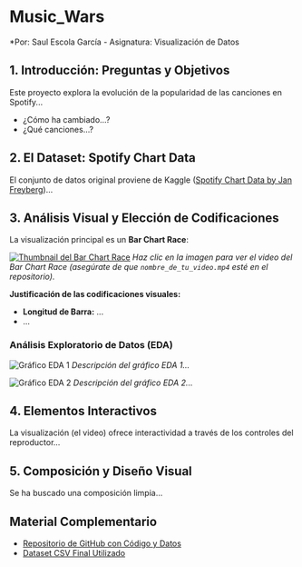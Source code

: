# Music_Wars
*Por: Saul Escola García - Asignatura: Visualización de Datos

## 1. Introducción: Preguntas y Objetivos
Este proyecto explora la evolución de la popularidad de las canciones en Spotify...
- ¿Cómo ha cambiado...?
- ¿Qué canciones...?

## 2. El Dataset: Spotify Chart Data
El conjunto de datos original proviene de Kaggle ([Spotify Chart Data by Jan Freyberg](https://www.kaggle.com/datasets/jfreyberg/spotify-chart-data))...

## 3. Análisis Visual y Elección de Codificaciones
La visualización principal es un **Bar Chart Race**:

<!-- Para incrustar un video, GitHub no lo hace directamente en el README.
     Puedes subir el video al repositorio y poner un enlace de descarga,
     o subirlo a YouTube/Vimeo y poner el enlace.
     Para una imagen (si haces un GIF del race):
     ![Bar Chart Race](spotify_race.gif)
     Si es un MP4, la mejor opción es poner un thumbnail y enlazar al video:
-->
[![Thumbnail del Bar Chart Race](url_del_thumbnail.png)](nombre_de_tu_video.mp4)
*Haz clic en la imagen para ver el video del Bar Chart Race (asegúrate de que `nombre_de_tu_video.mp4` esté en el repositorio).*

**Justificación de las codificaciones visuales:**
- **Longitud de Barra:** ...
- ...

### Análisis Exploratorio de Datos (EDA)
![Gráfico EDA 1](nombre_de_tu_grafico_eda1.png)
*Descripción del gráfico EDA 1...*

![Gráfico EDA 2](nombre_de_tu_grafico_eda2.png)
*Descripción del gráfico EDA 2...*

## 4. Elementos Interactivos
La visualización (el video) ofrece interactividad a través de los controles del reproductor...

## 5. Composición y Diseño Visual
Se ha buscado una composición limpia...

## Material Complementario
- [Repositorio de GitHub con Código y Datos](https://github.com/TU_USUARIO_GITHUB/NOMBRE_DEL_REPOSITORIO)
- [Dataset CSV Final Utilizado](spotify_data_for_livingcharts_millions_date_1stream_start_TOP200.csv)